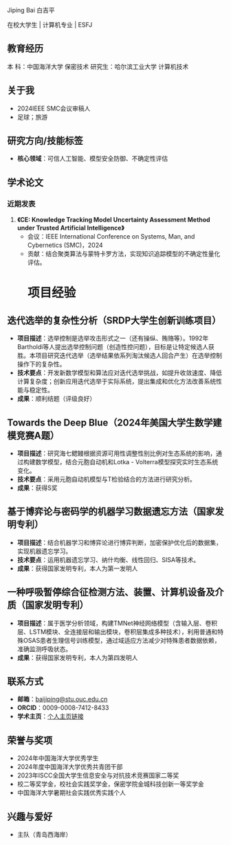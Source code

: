 Jiping Bai
白吉平
 
在校大学生 | 计算机专业 | ESFJ
## 教育经历
本  科：中国海洋大学 保密技术
研究生：哈尔滨工业大学 计算机技术



## 关于我
- 2024IEEE SMC会议审稿人
- 足球；旅游




## 研究方向/技能标签
- **核心领域**：可信人工智能、模型安全防御、不确定性评估  


## 学术论文
### 近期发表
1. **《CE: Knowledge Tracking Model Uncertainty Assessment Method under Trusted Artificial Intelligence》**  
   - 会议：IEEE International Conference on Systems, Man, and Cybernetics (SMC)，2024  
   - 贡献：结合聚类算法与蒙特卡罗方法，实现知识追踪模型的不确定性量化评估。
     # 项目经验
## 迭代选举的复杂性分析（SRDP大学生创新训练项目）
- **项目描述**：选举控制是选举攻击形式之一（还有操纵、贿赂等）。1992年Bartholdi等人提出选举控制问题（创造性控问题），目标是让特定候选人获胜。本项目研究迭代选举（选举结果依系列淘汰候选人回合产生）在选举控制操作下的复杂性。
- **技术要点**：开发新数学模型和算法应对迭代选举挑战，如提升收敛速度、降低计算复杂度；创新应用迭代选举于实际系统，提出集成和优化方法改善系统性能与稳定性。
- **成果**：顺利结题（评级良好）


## Towards the Deep Blue（2024年美国大学生数学建模竞赛A题）
- **项目描述**：研究海七鳃鳗根据资源可用性调整性别比例对生态系统的影响，通过构建数学模型，结合元胞自动机和Lotka - Volterra模型探究实时生态系统变化。
- **技术要点**：采用元胞自动机模型与T检验结合的方法进行研究分析。
- **成果**：获得S奖


## 基于博弈论与密码学的机器学习数据遗忘方法（国家发明专利）
- **项目描述**：结合机器学习和博弈论进行博弈判断，加密保护优化后的数据集，实现机器遗忘学习。
- **技术要点**：运用机器遗忘学习、纳什均衡、线性回归、SISA等技术。
- **成果**：获得国家发明专利，本人为第一发明人


## 一种呼吸暂停综合征检测方法、装置、计算机设备及介质（国家发明专利）
- **项目描述**：属于医学分析领域，构建TMNet神经网络模型（含输入层、卷积层、LSTM模块、全连接层和输出模块，卷积层集成多种技术），利用普通和特殊OSAS患者生理信号训练模型，通过域适应方法减少对特殊患者数据依赖，准确监测呼吸状态。
- **成果**：获得国家发明专利，本人为第四发明人
## 联系方式
- **邮箱**：baijiping@stu.ouc.edu.cn  
- **ORCID**：0009-0008-7412-8433  
- **学术主页**：[个人主页链接](https://JipingBAI.github.io)  


## 荣誉与奖项
- 2024年中国海洋大学优秀学生
- 2024年度中国海洋大学优秀共青团干部
- 2023年ISCC全国大学生信息安全与对抗技术竞赛国家二等奖
- 校二等奖学金，校社会实践奖学金，保密学院金城科技创新一等奖学金
- 中国海洋大学暑期社会实践优秀实践个人



## 兴趣与爱好
- 主队（青岛西海岸）  
